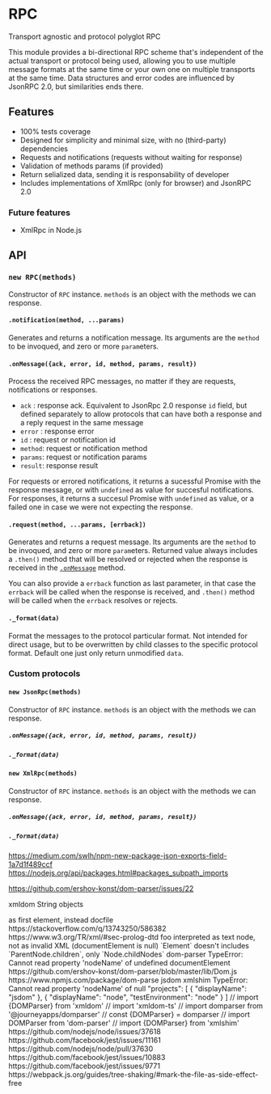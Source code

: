 # RPC

Transport agnostic and protocol polyglot RPC

This module provides a bi-directional RPC scheme that's independent of the
actual transport or protocol being used, allowing you to use multiple message
formats at the same time or your own one on multiple transports at the same
time. Data structures and error codes are influenced by JsonRPC 2.0, but
similarities ends there.

## Features

- 100% tests coverage
- Designed for simplicity and minimal size, with no (third-party) dependencies
- Requests and notifications (requests without waiting for response)
- Validation of methods params (if provided)
- Return selialized data, sending it is responsability of developer
- Includes implementations of XmlRpc (only for browser) and JsonRPC 2.0

### Future features

- XmlRpc in Node.js

## API

### `new RPC(methods)`

Constructor of `RPC` instance. `methods` is an object with the methods we can
response.

#### `.notification(method, ...params)`

Generates and returns a notification message. Its arguments are the `method` to
be invoqued, and zero or more `param`eters.

#### `.onMessage({ack, error, id, method, params, result})`

Process the received RPC messages, no matter if they are requests, notifications
or responses.

- `ack`   : response ack. Equivalent to JsonRpc 2.0 response `id` field, but
            defined separately to allow protocols that can have both a response
            and a reply request in the same message
- `error` : response error
- `id`    : request or notification id
- `method`: request or notification method
- `params`: request or notification params
- `result`: response result

For requests or errored notifications, it returns a sucessful Promise with the
response message, or with `undefined` as value for succesful notifications. For
responses, it returns a succesul Promise with `undefined` as value, or a failed
one in case we were not expecting the response.

#### `.request(method, ...params, [errback])`

Generates and returns a request message. Its arguments are the `method` to
be invoqued, and zero or more `param`eters. Returned value always includes a
`.then()` method that will be resolved or rejected when the response is received
in the [`.onMessage`](#onMessage) method.

You can also provide a `errback` function as last parameter, in that case the
`errback` will be called when the response is received, and `.then()` method
will be called when the `errback` resolves or rejects.

#### `._format(data)`

Format the messages to the protocol particular format. Not intended for direct
usage, but to be overwritten by child classes to the specific protocol format.
Default one just only return unmodified `data`.

### Custom protocols

#### `new JsonRpc(methods)`

Constructor of `RPC` instance. `methods` is an object with the methods we can
response.

##### `.onMessage({ack, error, id, method, params, result})`

##### `._format(data)`

#### `new XmlRpc(methods)`

Constructor of `RPC` instance. `methods` is an object with the methods we can
response.

##### `.onMessage({ack, error, id, method, params, result})`

##### `._format(data)`

<https://medium.com/swlh/npm-new-package-json-exports-field-1a7d1f489ccf>
<https://nodejs.org/api/packages.html#packages_subpath_imports>

<https://github.com/ershov-konst/dom-parser/issues/22>

xmldom
String objects
<?xml> as first element, instead docfile
https://stackoverflow.com/q/13743250/586382
https://www.w3.org/TR/xml/#sec-prolog-dtd
foo interpreted as text node, not as invalid XML (documentElement is null)
`Element` doesn't includes `ParentNode.children`, only `Node.childNodes`

dom-parser
TypeError: Cannot read property 'nodeName' of undefined
documentElement
https://github.com/ershov-konst/dom-parser/blob/master/lib/Dom.js

https://www.npmjs.com/package/dom-parse
jsdom

xmlshim
TypeError: Cannot read property 'nodeName' of null

    "projects": [
      {
        "displayName": "jsdom"
      },
      {
        "displayName": "node",
        "testEnvironment": "node"
      }
    ]

// import {DOMParser} from 'xmldom'
// import 'xmldom-ts'

// import domparser from '@journeyapps/domparser'
// const {DOMParser} = domparser

// import DOMParser from 'dom-parser'
// import {DOMParser} from 'xmlshim'

https://github.com/nodejs/node/issues/37618
https://github.com/facebook/jest/issues/11161

https://github.com/nodejs/node/pull/37630
https://github.com/facebook/jest/issues/10883
https://github.com/facebook/jest/issues/9771

https://webpack.js.org/guides/tree-shaking/#mark-the-file-as-side-effect-free

